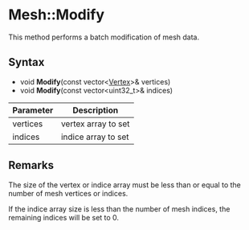 # Mesh::Modify

This method performs a batch modification of mesh data.

## Syntax

- void **Modify**(const vector<[Vertex](Vertex.md)\>& vertices)
- void **Modify**(const vector<uint32_t\>& indices)

| Parameter | Description |
|---|---|
| vertices | vertex array to set |
| indices | indice array to set |

## Remarks

The size of the vertex or indice array must be less than or equal to the number of mesh vertices or indices.

If the indice array size is less than the number of mesh indices, the remaining indices will be set to 0.
